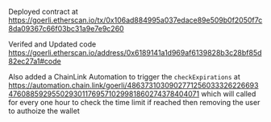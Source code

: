Deployed contract at https://goerli.etherscan.io/tx/0x106ad884995a037edace89e509b0f2050f7c8da09367c66f03bc31a9e7e9c260

Verifed and Updated code https://goerli.etherscan.io/address/0x6189141a1d969af6139828b3c28bf85d82ec27a1#code

Also added a ChainLink Automation to trigger the `checkExpirations` at https://automation.chain.link/goerli/48637310309027712560333262266934760885929550293011769571029981860274378404071
which will called for every one hour to check the time limit if reached then removing the user to authoize the wallet
